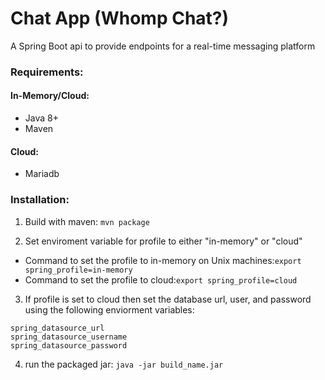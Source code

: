 # Chat App (Whomp Chat?)

A Spring Boot api to provide endpoints for a real-time messaging platform

### Requirements:
#### In-Memory/Cloud:
- Java 8+ 
- Maven
#### Cloud: 
- Mariadb

### Installation:

1. Build with maven: ``` mvn package ```

2. Set enviroment variable for profile to either "in-memory" or "cloud"

- Command to set the profile to in-memory on Unix machines:``` export spring_profile=in-memory ```
- Command to set the profile to cloud:``` export spring_profile=cloud ```

3. If profile is set to cloud then set the database url, user, and password using the following enviorment variables:
```
spring_datasource_url
spring_datasource_username
spring_datasource_password
```

4. run the packaged jar: ```java -jar build_name.jar```
